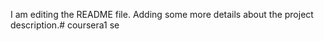 I am editing the README file. Adding some more details about the project description.# coursera1
se
